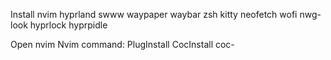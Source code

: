 Install nvim hyprland swww waypaper waybar zsh kitty neofetch wofi nwg-look hyprlock hyprpidle

Open nvim 
Nvim command:
PlugInstall
CocInstall coc-<coding language>
